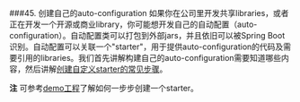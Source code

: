 ###45. 创建自己的auto-configuration
如果你在公司里开发共享libraries，或者正在开发一个开源或商业library，你可能想开发自己的自动配置（auto-configuration）。自动配置类可以打包到外部jars，并且依旧可以被Spring Boot识别。自动配置可以关联一个"starter"，用于提供auto-configuration的代码及需要引用的libraries。我们首先讲解构建自己的auto-configuration需要知道哪些内容，然后讲解[创建自定义starter的常见步骤](http://docs.spring.io/spring-boot/docs/2.0.0.M5/reference/htmlsingle/#boot-features-custom-starter)。

**注** 可参考[demo工程](https://github.com/snicoll-demos/spring-boot-master-auto-configuration)了解如何一步步创建一个starter。
